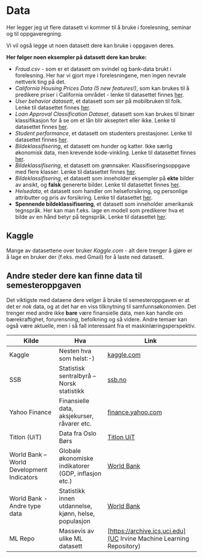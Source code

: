 # Data
Her legger jeg ut flere datasett vi kommer til å bruke i forelesning, seminar og til oppgaveregning.

Vi vil også legge ut noen datasett dere kan bruke i oppgaven deres.

**Her følger noen eksempler på datasett dere kan bruke:**
* *Fraud.csv* - som er et datasett om svindel og bank-data brukt i forelesning. Her har vi gjort mye i forelesningene, men ingen nevrale nettverk ting på det.
* *California Housing Prices Data (5 new features!)*, som kan brukes til å predikere priser i California området - lenke til datasettet finnes [her](https://www.kaggle.com/datasets/fedesoriano/california-housing-prices-data-extra-features).
* *User behavior datasett*, et datasett som ser på mobilbruken til folk. Lenke til datasettet finnes [her](https://www.kaggle.com/datasets/valakhorasani/mobile-device-usage-and-user-behavior-dataset).
* *Loan Approval Classification Dataset*, datasett som kan brukes til binær klassifikasjon for å se om et lån blir akseptert eller ikke. Lenke til datasettet finnes [her](https://www.kaggle.com/datasets/taweilo/loan-approval-classification-data).
* *Student performance*, et datasett om studenters prestasjoner. Lenke til datasettet finnes [her](https://www.kaggle.com/datasets/muhammadroshaanriaz/students-performance-dataset-cleaned).
* *Bildeklassifisering*, et datasett om hunder og katter. Ikke særlig økonomisk data, men krevende kode-vinkling. Lenke til datasettet finnes [her](https://www.kaggle.com/datasets/samuelcortinhas/cats-and-dogs-image-classification).
* *Bildeklassifisering*, et datasett om grønnsaker. Klassifiseringsoppgave med flere klasser. Lenke til datasettet finnes [her](https://www.kaggle.com/datasets/misrakahmed/vegetable-image-dataset).
* *Bildeklassifisering*, et datasett som inneholder eksempler på **ekte** bilder av ansikt, og **falsk** genererte bilder. Lenke til datasettet finnes [her](https://www.kaggle.com/datasets/xhlulu/140k-real-and-fake-faces).
* *Helsedata*, et datasett som handler om helseforsikring, og personlige attributter og pris av forsikring. Lenke til datasettet [her](https://www.kaggle.com/datasets/willianoliveiragibin/healthcare-insurance).
* **Spennende bildeklassifisering**, et datasett som inneholder amerikansk tegnspråk. Her kan man f.eks. lage en modell som predikerer hva et bilde av en hånd betyr på tegnspråk. Lenke til datasettet [her](https://www.kaggle.com/datasets/esfiam/american-sign-language-dataset).

## Kaggle
Mange av datasettene over bruker *Kaggle.com* - alt dere trenger å gjøre er å lage en bruker der (f.eks. med Gmail) for å laste ned datasett.

## Andre steder dere kan finne data til semesteroppgaven
Det viktigste med dataene dere velger å bruke til semesteroppgaven er at det er *nok* data, og at det har en viss tilknytning til samfunnsøkonomien. Det trenger med andre ikke **bare** være finansielle data, men kan handle om bærekraftighet, forurensning, befolkning og så videre. Andre temaer kan også være aktuelle, men i så fall interessant fra et maskinlæringsperspektiv.

| Kilde                                      | Hva                                         | Link |
|--------------------------------------------|---------------------------------------------|------|
|Kaggle                                      |Nesten hva som helst:-)                         |[kaggle.com](https://www.kaggle.com/)|
| SSB                                        | Statistisk sentralbyrå – Norsk statistikk  | [ssb.no](https://www.ssb.no) |
| Yahoo Finance                              | Finansielle data, aksjekurser, råvarer etc. | [finance.yahoo.com](https://finance.yahoo.com) |
| Titlon (UiT)                               | Data fra Oslo Børs                         | [Titlon UiT](https://titlon.uit.no/) |
| World Bank – World Development Indicators | Globale økonomiske indikatorer (GDP, inflasjon etc.)| [World Bank](https://databank.worldbank.org/source/world-development-indicators) |
|World Bank - Andre type data|Statistikk innen utdannelse, kjønn, helse, populasjon|[World Bank](https://databank.worldbank.org/)|
|ML Repo|Massevis av ulike ML datasett|[https://archive.ics.uci.edu](UC Irvine Machine Learning Repository)|




